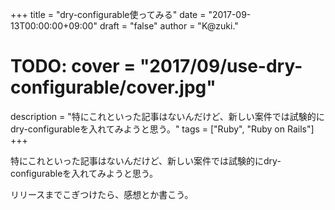 +++
title = "dry-configurable使ってみる"
date = "2017-09-13T00:00:00+09:00"
draft = "false"
author = "K@zuki."
# TODO: cover = "2017/09/use-dry-configurable/cover.jpg"
description = "特にこれといった記事はないんだけど、新しい案件では試験的にdry-configurableを入れてみようと思う。"
tags = ["Ruby", "Ruby on Rails"]
+++

特にこれといった記事はないんだけど、新しい案件では試験的にdry-configurableを入れてみようと思う。

リリースまでこぎつけたら、感想とか書こう。
